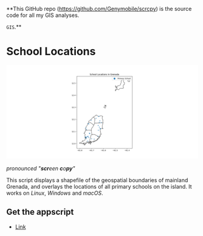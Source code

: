 **This GitHub repo (<https://github.com/Genymobile/scrcpy>) is the source code for all my GIS analyses.

 `GIS`.**

# School Locations

![screenshot](img/prim_plot.png)

_pronounced "**scr**een **c**o**py**"_

This script displays a shapefile of the geospatial boundaries of mainland Grenada, and overlays the locations of all primary schools on the island. It works on _Linux_, _Windows_ and _macOS_.


## Get the appscript

 - [Link](https://github.com/jtkrohm/GIS/blob/main/geopandas_schools_plot.py)
